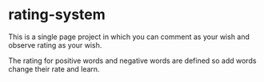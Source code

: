 # rating-system

This is a single page project in which you can comment as your wish and observe rating as your wish.

The rating for positive words and negative words are defined so add words change their rate and learn.
